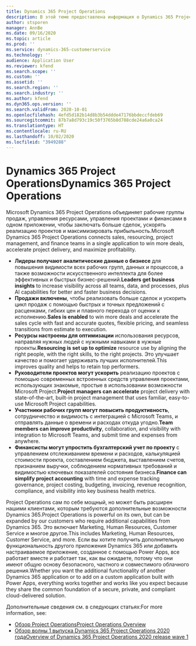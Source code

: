 ```yaml
---
title: Dynamics 365 Project Operations
description: В этой теме предоставлена информация о Dynamics 365 Project Operations.
author: stsporen
manager: AnnBe
ms.date: 09/16/2020
ms.topic: article
ms.prod: ''
ms.service: dynamics-365-customerservice
ms.technology: ''
audience: Application User
ms.reviewer: kfend
ms.search.scope: ''
ms.custom: ''
ms.assetid: ''
ms.search.region: ''
ms.search.industry: ''
ms.author: kfend
ms.dyn365.ops.version: ''
ms.search.validFrom: 2020-10-01
ms.openlocfilehash: 4efd5d182b14d8b3b54ddde47176bbdeccfdeb69
ms.sourcegitcommit: 87b7a8d793c19c50f3765b8d788cde24a6a0ca24
ms.translationtype: HT
ms.contentlocale: ru-RU
ms.lasthandoff: 10/02/2020
ms.locfileid: "3949288"
---
```

# <a name="dynamics-365-project-operations"></a><span data-ttu-id="f8f87-103">Dynamics 365 Project Operations</span><span class="sxs-lookup"><span data-stu-id="f8f87-103">Dynamics 365 Project Operations</span></span>

<span data-ttu-id="f8f87-104">Microsoft Dynamics 365 Project Operations объединяет рабочие группы продаж, управления ресурсами, управления проектами и финансами в одном приложении, чтобы заключать больше сделок, ускорять реализацию проектов и максимизировать прибыльность.</span><span class="sxs-lookup"><span data-stu-id="f8f87-104">Microsoft Dynamics 365 Project Operations connects sales, resourcing, project management, and finance teams in a single application to win more deals, accelerate project delivery, and maximize profitability.</span></span>

-   <span data-ttu-id="f8f87-105">**Лидеры получают аналитические данные о бизнесе** для повышения видимости всех рабочих групп, данных и процессов, а также возможности искусственного интеллекта для более эффективных и быстрых бизнес-решений.</span><span class="sxs-lookup"><span data-stu-id="f8f87-105">**Leaders get business insights** to increase visibility across all teams, data, and processes, plus AI capabilities for better and faster business decisions.</span></span>
-   <span data-ttu-id="f8f87-106">**Продажи включены**, чтобы реализовать больше сделок и ускорить цикл продаж с помощью быстрых и точных предложений с расценками, гибких цен и плавного перехода от оценки к исполнению.</span><span class="sxs-lookup"><span data-stu-id="f8f87-106">**Sales is enabled** to win more deals and accelerate the sales cycle with fast and accurate quotes, flexible pricing, and seamless transitions from estimate to execution.</span></span>
-   <span data-ttu-id="f8f87-107">**Ресурсы настроены для оптимизации** использования ресурсов, направляя нужных людей с нужными навыками в нужные проекты.</span><span class="sxs-lookup"><span data-stu-id="f8f87-107">**Resourcing is set up to optimize** resource use by aligning the right people, with the right skills, to the right projects.</span></span> <span data-ttu-id="f8f87-108">Это улучшает качество и помогает удерживать лучших исполнителей.</span><span class="sxs-lookup"><span data-stu-id="f8f87-108">This improves quality and helps to retain top performers.</span></span>
-   <span data-ttu-id="f8f87-109">**Руководители проектов могут ускорить** реализацию проектов с помощью современных встроенных средств управления проектами, использующих знакомые, простые в использовании возможности Microsoft Project.</span><span class="sxs-lookup"><span data-stu-id="f8f87-109">**Project managers can accelerate** project delivery with state-of-the-art, built-in project management that uses familiar, easy-to-use Microsoft Project capabilities.</span></span>
-   <span data-ttu-id="f8f87-110">**Участники рабочих групп могут повысить продуктивность**, сотрудничество и видимость с интеграцией с Microsoft Teams, и отправлять данные о времени и расходах откуда угодно.</span><span class="sxs-lookup"><span data-stu-id="f8f87-110">**Team members can improve productivity**, collaboration, and visibility with integration to Microsoft Teams, and submit time and expenses from anywhere.</span></span>
-   <span data-ttu-id="f8f87-111">**Финансисты могут упростить бухгалтерский учет по проекту** с управлением отслеживанием времени и расходов, калькуляцией стоимости проекта, составлением бюджета, выставлением счетов, признанием выручки, соблюдением нормативных требований и видимостью ключевых показателей состояния бизнеса.</span><span class="sxs-lookup"><span data-stu-id="f8f87-111">**Finance can simplify project accounting** with time and expense tracking governance, project costing, budgeting, invoicing, revenue recognition, compliance, and visibility into key business health metrics.</span></span>

<span data-ttu-id="f8f87-112">Project Operations сам по себе мощный, но может быть расширен нашими клиентами, которым требуются дополнительные возможности Dynamics 365.</span><span class="sxs-lookup"><span data-stu-id="f8f87-112">Project Operations is powerful on its own, but can be expanded by our customers who require additional capabilities from Dynamics 365.</span></span> <span data-ttu-id="f8f87-113">Это включает Marketing, Human Resources, Customer Service и многое другое.</span><span class="sxs-lookup"><span data-stu-id="f8f87-113">This includes Marketing, Human Resources, Customer Service, and more.</span></span> <span data-ttu-id="f8f87-114">Если вы хотите получить дополнительную функциональность другого приложения Dynamics 365 или добавить настраиваемое приложение, созданное с помощью Power Apps, все работает вместе и работает так, как вы ожидаете, потому что они имеют общую основу безопасного, частного и совместимого облачного решения.</span><span class="sxs-lookup"><span data-stu-id="f8f87-114">Whether you want the additional functionality of another Dynamics 365 application or to add on a custom application built with Power Apps, everything works together and works like you expect because they share the common foundation of a secure, private, and compliant cloud-delivered solution.</span></span>

<span data-ttu-id="f8f87-115">Дополнительные сведения см. в следующих статьях:</span><span class="sxs-lookup"><span data-stu-id="f8f87-115">For more information, see:</span></span>

- [<span data-ttu-id="f8f87-116">Обзор Project Operations</span><span class="sxs-lookup"><span data-stu-id="f8f87-116">Project Operations Overview</span></span>](https://dynamics.microsoft.com/en-us/project-operations/overview/)
- [<span data-ttu-id="f8f87-117">Обзор волны 1 выпуска Dynamics 365 Project Operations 2020 года</span><span class="sxs-lookup"><span data-stu-id="f8f87-117">Overview of Dynamics 365 Project Operations 2020 release wave 1</span></span>](https://docs.microsoft.com/dynamics365-release-plan/2020wave1/dynamics365-project-operations/)

